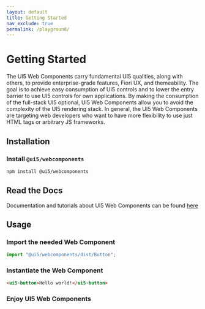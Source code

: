```yaml
---
layout: default
title: Getting Started
nav_exclude: true
permalink: /playground/
---
```


# Getting Started

The UI5 Web Components carry fundamental UI5 qualities, along with others, to provide enterprise-grade features, Fiori UX, and themeability. The goal is to achieve easy consumption of UI5 controls and to lower the entry barrier to use UI5 controls for own applications. By making the consumption of the full-stack UI5 optional, UI5 Web Components allow you to avoid the complexity of the UI5 rendering stack. In general, the UI5 Web Components are targeting web developers who want to have more flexibility to use just HTML tags or arbitrary JS frameworks.

## Installation

### Install ```@ui5/webcomponents```

```bash
npm install @ui5/webcomponents
```

## Read the Docs

Documentation and tutorials about UI5 Web Components can be found [here](/playground/docs/)

## Usage

### Import the needed Web Component

```js
import "@ui5/webcomponents/dist/Button";
```

### Instantiate the Web Component

```html
<ui5-button>Hello world!</ui5-button>
```

### Enjoy UI5 Web Components
